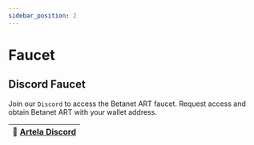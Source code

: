 ```yaml
---
sidebar_position: 2
---
```


# Faucet

## Discord Faucet

Join our `Discord` to access the Betanet ART faucet. Request access and
obtain Betanet ART with your wallet address.

| 🚰 [Artela Discord ](https://discord.com/invite/artela) |
|---------------------------------------------------------|
